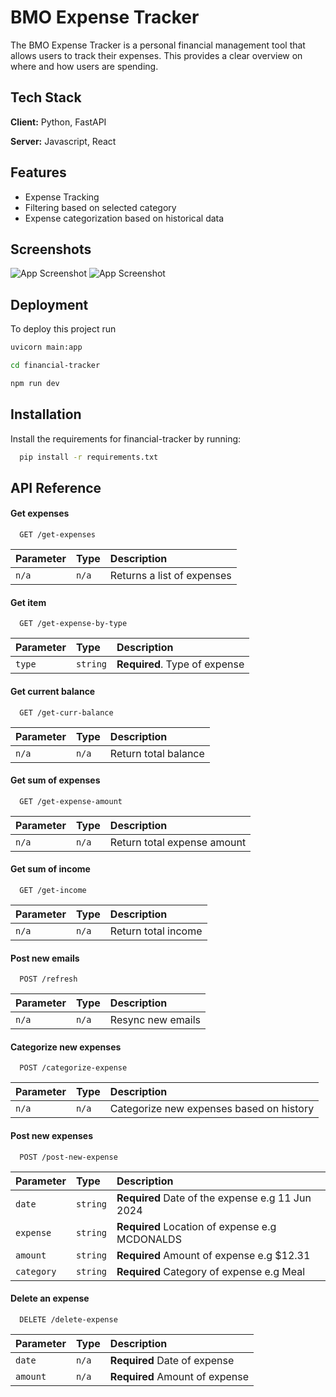 
# BMO Expense Tracker

The BMO Expense Tracker is a personal financial management tool that allows users to track their expenses. This provides a clear overview on where and how users are spending. 



## Tech Stack

**Client:** Python, FastAPI

**Server:** Javascript, React


## Features

- Expense Tracking
- Filtering based on selected category
- Expense categorization based on historical data 


## Screenshots

![App Screenshot](https://i.imgur.com/0kuxOnJ.png)
![App Screenshot](https://i.imgur.com/rlk8M93.png)


## Deployment

To deploy this project run

```bash
uvicorn main:app

cd financial-tracker

npm run dev
```


## Installation

Install the requirements for financial-tracker by running:

```bash
  pip install -r requirements.txt
```
    
## API Reference

#### Get expenses

```http
  GET /get-expenses
```

| Parameter | Type     | Description                |
| :-------- | :------- | :------------------------- |
| `n/a` | `n/a` | Returns a list of expenses |

#### Get item

```http
  GET /get-expense-by-type
```

| Parameter | Type     | Description                       |
| :-------- | :------- | :-------------------------------- |
| `type`      | `string` | **Required**. Type of expense |

#### Get current balance

```http
  GET /get-curr-balance
```

| Parameter | Type     | Description                       |
| :-------- | :------- | :-------------------------------- |
| `n/a`      | `n/a` | Return total balance |

#### Get sum of expenses

```http
  GET /get-expense-amount
```

| Parameter | Type     | Description                       |
| :-------- | :------- | :-------------------------------- |
| `n/a`      | `n/a` | Return total expense amount |

#### Get sum of income

```http
  GET /get-income
```

| Parameter | Type     | Description                       |
| :-------- | :------- | :-------------------------------- |
| `n/a`      | `n/a` | Return total income |

#### Post new emails

```http
  POST /refresh
```

| Parameter | Type     | Description                       |
| :-------- | :------- | :-------------------------------- |
| `n/a`      | `n/a` | Resync new emails |

#### Categorize new expenses

```http
  POST /categorize-expense
```

| Parameter | Type     | Description                       |
| :-------- | :------- | :-------------------------------- |
| `n/a`      | `n/a` | Categorize new expenses based on history |

#### Post new expenses

```http
  POST /post-new-expense
```

| Parameter | Type     | Description                       |
| :-------- | :------- | :-------------------------------- |
| `date`      | `string` | **Required** Date of the expense e.g 11 Jun 2024 |
| `expense`      | `string` | **Required** Location of expense e.g MCDONALDS |
| `amount`      | `string` | **Required** Amount of expense e.g $12.31 |
| `category`      | `string` | **Required** Category of expense e.g Meal |

#### Delete an expense

```http
  DELETE /delete-expense
```

| Parameter | Type     | Description                       |
| :-------- | :------- | :-------------------------------- |
| `date`      | `n/a` | **Required** Date of expense |
| `amount`      | `n/a` | **Required** Amount of expense |









